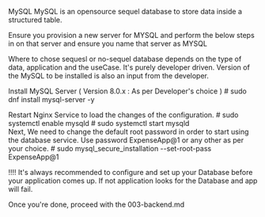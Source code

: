 MySQL
MySQL is an opensource sequel database to store data inside a structured table.

Ensure you provision a new server for MYSQL and perform the below steps in on that server and ensure you name that server as MYSQL

 Where to chose sequesl or no-sequel database depends on the type of data, application and the useCase. It's purely developer driven.
 Version of the MySQL to be installed is also an input from the developer.

Install MySQL Server ( Version 8.0.x : As per Developer's choice )
    # sudo dnf install mysql-server -y

Restart Nginx Service to load the changes of the configuration.
    # sudo systemctl enable mysqld 
    # sudo systemctl start  mysqld           
Next, We need to change the default root password in order to start using the database service. Use password ExpenseApp@1 or any other as per your choice.
    # sudo mysql_secure_installation --set-root-pass ExpenseApp@1

!!!! It's always recommended to configure and set up your Database before your application comes up. If not application looks for the Database and app will fail.

Once you're done, proceed with the 003-backend.md
